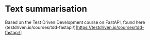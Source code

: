 # Text summarisation

Based on the Test Driven Development course on FastAPI, found here 
(testdriven.io/courses/tdd-fastapi/)[https://testdriven.io/courses/tdd-fastapi/]